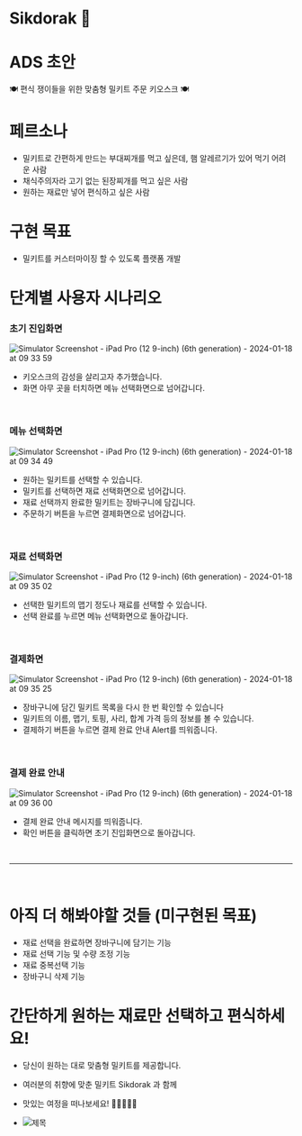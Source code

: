 # Sikdorak 🍱 

# ADS 초안
  🍽 편식 쟁이들을 위한 맞춤형 밀키트 주문 키오스크 🍽

# 페르소나
- 밀키트로 간편하게 만드는 부대찌개를 먹고 싶은데, 햄 알레르기가 있어 먹기 어려운 사람
- 채식주의자라 고기 없는 된장찌개를 먹고 싶은 사람
- 원하는 재료만 넣어 편식하고 싶은 사람
  
# 구현 목표
- 밀키트를 커스터마이징 할 수 있도록 플랫폼 개발
  
# 단계별 사용자 시나리오

### 초기 진입화면
![Simulator Screenshot - iPad Pro (12 9-inch) (6th generation) - 2024-01-18 at 09 33 59](https://github.com/APP-iOS4/UIKit-Prototype-LAB5/assets/49361214/37b0d15d-9cb4-450f-91e9-ca42c4135fa4)  
- 키오스크의 감성을 살리고자 추가했습니다.
- 화면 아무 곳을 터치하면 메뉴 선택화면으로 넘어갑니다.

<br>

### 메뉴 선택화면
![Simulator Screenshot - iPad Pro (12 9-inch) (6th generation) - 2024-01-18 at 09 34 49](https://github.com/APP-iOS4/UIKit-Prototype-LAB5/assets/49361214/29054de8-9384-407d-b0f0-e90ae24484dd)  

- 원하는 밀키트를 선택할 수 있습니다.
- 밀키트를 선택하면 재료 선택화면으로 넘어갑니다.
- 재료 선택까지 완료한 밀키트는 장바구니에 담깁니다.
- 주문하기 버튼을 누르면 결제화면으로 넘어갑니다.

<br>

### 재료 선택화면
![Simulator Screenshot - iPad Pro (12 9-inch) (6th generation) - 2024-01-18 at 09 35 02](https://github.com/APP-iOS4/UIKit-Prototype-LAB5/assets/49361214/b6e35b47-9c2d-47b8-8108-4cb50b6af19e)  

- 선택한 밀키트의 맵기 정도나 재료를 선택할 수 있습니다.
- 선택 완료를 누르면 메뉴 선택화면으로 돌아갑니다.

<br>

### 결제화면
![Simulator Screenshot - iPad Pro (12 9-inch) (6th generation) - 2024-01-18 at 09 35 25](https://github.com/APP-iOS4/UIKit-Prototype-LAB5/assets/49361214/b9d6d18c-5bd1-433f-80e8-b0cd648b52e5)  

- 장바구니에 담긴 밀키트 목록을 다시 한 번 확인할 수 있습니다
- 밀키트의 이름, 맵기, 토핑, 사리, 합계 가격 등의 정보를 볼 수 있습니다.
- 결제하기 버튼을 누르면 결제 완료 안내 Alert를 띄워줍니다.

<br>

### 결제 완료 안내
![Simulator Screenshot - iPad Pro (12 9-inch) (6th generation) - 2024-01-18 at 09 36 00](https://github.com/APP-iOS4/UIKit-Prototype-LAB5/assets/49361214/429a2c60-a8f1-4258-a701-6b681714333b)

- 결제 완료 안내 메시지를 띄워줍니다.
- 확인 버튼을 클릭하면 초기 진입화면으로 돌아갑니다.

<br>

-----

<br>
  
# 아직 더 해봐야할 것들 (미구현된 목표)
- 재료 선택을 완료하면 장바구니에 담기는 기능
- 재료 선택 기능 및 수량 조정 기능
- 재료 중복선택 기능
- 장바구니 삭제 기능
  
# 간단하게 원하는 재료만 선택하고 편식하세요! 
- 당신이 원하는 대로 맞춤형 밀키트를 제공합니다.
- 여러분의 취향에 맞춘 밀키트 Sikdorak 과 함께 
- 맛있는 여정을 떠나보세요! 🥬🌽🥓🥘🍱

  
- ![제목](https://github.com/APP-iOS4/UIKit-Prototype-LAB5/assets/148533329/d8b38151-bcd4-471d-ab72-93e667f63035)


